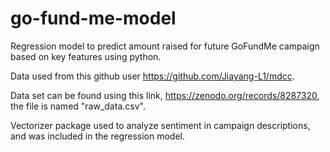 # go-fund-me-model
Regression model to predict amount raised for future GoFundMe campaign based on key features using python.

Data used from this github user https://github.com/Jiayang-L1/mdcc.

Data set can be found using this link, https://zenodo.org/records/8287320, the file is named "raw_data.csv".

Vectorizer package used to analyze sentiment in campaign descriptions, and was included in the regression model. 
